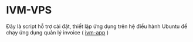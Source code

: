
# IVM-VPS

Đây là script hỗ trợ cài đặt, thiết lập ứng dụng trên hệ điều hành Ubuntu để chạy ứng dụng quản lý invoice ( [ivm-app](https://github.com/sokhatvt/ivm-app) )
